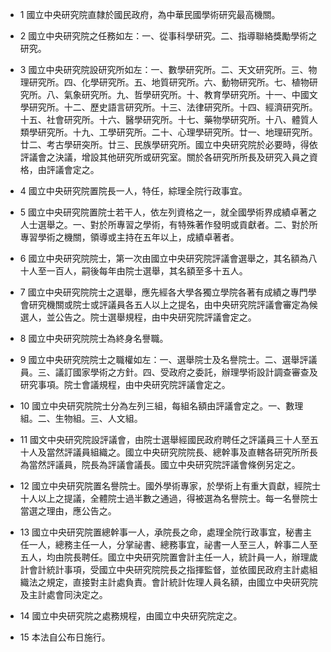 * 1 國立中央研究院直隸於國民政府，為中華民國學術研究最高機關。

* 2 國立中央研究院之任務如左：一、從事科學研究。二、指導聯絡獎勵學術之研究。

* 3 國立中央研究院設研究所如左：一、數學研究所。二、天文研究所。三、物理研究所。四、化學研究所。五、地質研究所。六、動物研究所。七、植物研究所。八、氣象研究所。九、哲學研究所。十、教育學研究所。十一、中國文學研究所。十二、歷史語言研究所。十三、法律研究所。十四、經濟研究所。十五、社會研究所。十六、醫學研究所。十七、藥物學研究所。十八、體質人類學研究所。十九、工學研究所。二十、心理學研究所。廿一、地理研究所。廿二、考古學研突所。廿三、民族學研究所。國立中央研究院於必要時，得依評議會之決議，增設其他研究所或研究室。關於各研究所所長及研究入員之資格，由評議會定之。

* 4 國立中央研究院置院長一人，特任，綜理全院行政事宜。

* 5 國立中央研究院置院士若干人，依左列資格之一，就全國學術界成績卓著之人士選舉之。一、對於所專習之學術，有特殊著作發明或貢獻者。二、對於所專習學術之機關，領導或主持在五年以上，成績卓著者。

* 6 國立中央研究院院士，第一次由國立中央研究院評議會選舉之，其名額為八十人至一百人，嗣後每年由院士選舉，其名額至多十五人。

* 7 國立中央研究院院士之選舉，應先經各大學各獨立學院各著有成績之專門學會研究機關或院士或評議員各五人以上之提名，由中央研究院評議會審定為候選人，並公告之。院士選舉規程，由中央研究院評議會定之。

* 8 國立中央研究院院士為終身名譽職。

* 9 國立中央研究院院士之職權如左：一、選舉院士及名譽院士。二、選舉評議員。三、議訂國家學術之方針。四、受政府之委託，辦理學術設計調查審查及研究事項。院士會議規程，由中央研究院評議會定之。

* 10 國立中央研究院院士分為左列三組，每組名額由評議會定之。一、數理組。二、生物組。三、人文組。

* 11 國文中央研究院設評議會，由院士選舉經國民政府聘任之評議員三十人至五十人及當然評議員組織之。國立中央研究院院長、總幹事及直轄各研究所所長為當然評議員，院長為評議會議長。國立中央研究院評議會條例另定之。

* 12 國立中央研究院置名譽院士。國外學術專家，於學術上有重大貢獻，經院士十人以上之提議，全體院士過半數之通過，得被選為名譽院士。每一名譽院士當選之理由，應公告之。

* 13 國立中央研究院置總幹事一人，承院長之命，處理全院行政事宜，秘書主任一人，總務主任一人，分掌祕書、總務事宜，祕書一人至三人，幹事二人至五人，均由院長聘任。國立中央研究院置會計主任一人，統計員一人，辦理歲計會計統計事項，受國立中央研究院院長之指揮監督，並依國民政府主計處組織法之規定，直接對主計處負責。會計統計佐理人員名額，由國立中央研究院及主計處會同決定之。

* 14 國立中央研究院之處務規程，由國立中央研究院定之。

* 15 本法自公布日施行。

